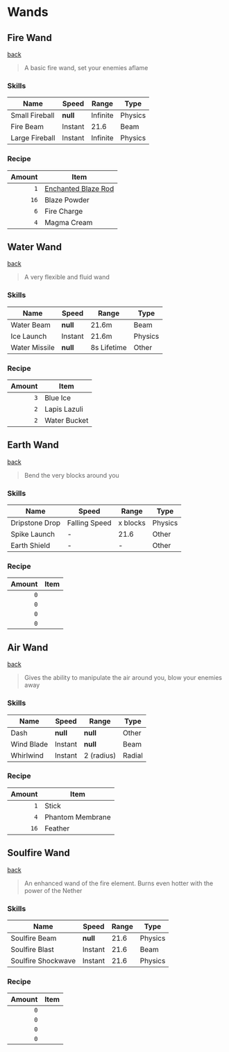 # Wands

## **Fire Wand**
[back](../README.md)
> A basic fire wand, set your enemies aflame

### **Skills**
|    Name           | Speed     | Range             | Type     | 
| ----------------- | --------- | ----------------- | -------- |
| Small Fireball    | **null**  | Infinite          | Physics  |
| Fire Beam         | Instant   | 21.6              | Beam     |
| Large Fireball    | Instant   | Infinite          | Physics  |

### **Recipe**

| Amount | Item      
| -----: | ---       
| `1`    | [Enchanted Blaze Rod](./materials.md#enchanted-blaze-rod)
| `16`   | Blaze Powder
| `6`    | Fire Charge
| `4`    | Magma Cream

## **Water Wand**
[back](../README.md)
> A very flexible and fluid wand 

### **Skills**
|    Name           | Speed     | Range             | Type     | 
| ----------------- | --------- | ----------------- | -------- |
| Water Beam        | **null**  | 21.6m             | Beam     |
| Ice Launch        | Instant   | 21.6m             | Physics  |
| Water Missile     | **null**  | 8s Lifetime       | Other    |

### **Recipe**

| Amount | Item      
| -----: | ---       
| `3`    | Blue Ice
| `2`    | Lapis Lazuli
| `2`    | Water Bucket

## **Earth Wand**
[back](../README.md)
> Bend the very blocks around you

### **Skills**
|    Name           | Speed            | Range             | Type     | 
| ----------------- | ---------------- | ----------------- | -------- |
| Dripstone Drop    | Falling Speed    | x blocks          | Physics  |
| Spike Launch      | -                | 21.6              | Other     |
| Earth Shield      | -                | -                 | Other    |

### **Recipe**

| Amount | Item      
| -----: | ---       
| `0`    | 
| `0`    | 
| `0`    | 
| `0`    | 

## **Air Wand**
[back](../README.md)
> Gives the ability to manipulate the air around you, blow your enemies away

### **Skills**
|    Name           | Speed     | Range             | Type     | 
| ----------------- | --------- | ----------------- | -------- |
| Dash              | **null**  | **null**          | Other    |
| Wind Blade        | Instant   | **null**          | Beam     |
| Whirlwind         | Instant   | 2 (radius)        | Radial   |

### **Recipe**

| Amount | Item      
| -----: | ---       
| `1`    | Stick
| `4`    | Phantom Membrane
| `16`   | Feather

## **Soulfire Wand**
[back](../README.md)
> An enhanced wand of the fire element. Burns even hotter with the power of the Nether

### **Skills**
|    Name            | Speed     | Range             | Type     | 
| ------------------ | --------- | ----------------- | -------- |
| Soulfire Beam      | **null**  | 21.6              | Physics  |
| Soulfire Blast     | Instant   | 21.6              | Beam     |
| Soulfire Shockwave | Instant   | 21.6              | Physics  |

### **Recipe**

| Amount | Item      
| -----: | ---       
| `0`    | 
| `0`    | 
| `0`    | 
| `0`    | 